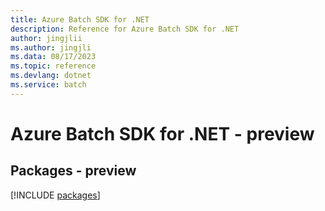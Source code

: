 ```yaml
---
title: Azure Batch SDK for .NET
description: Reference for Azure Batch SDK for .NET
author: jingjlii
ms.author: jingjli
ms.data: 08/17/2023
ms.topic: reference
ms.devlang: dotnet
ms.service: batch
---
```

# Azure Batch SDK for .NET - preview
## Packages - preview
[!INCLUDE [packages](batch-index.md)]